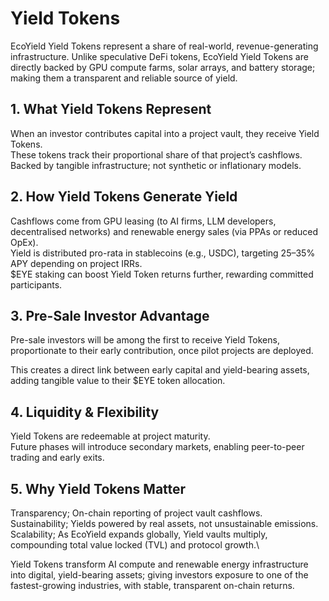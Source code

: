 # Yield Tokens

EcoYield Yield Tokens represent a share of real-world, revenue-generating infrastructure. Unlike speculative DeFi tokens, EcoYield Yield Tokens are directly backed by GPU compute farms, solar arrays, and battery storage; making them a transparent and reliable source of yield.



## 1. What Yield Tokens Represent

When an investor contributes capital into a project vault, they receive Yield Tokens. \
These tokens track their proportional share of that project’s cashflows.\
Backed by tangible infrastructure; not synthetic or inflationary models.

## 2. How Yield Tokens Generate Yield

Cashflows come from GPU leasing (to AI firms, LLM developers, decentralised networks) and renewable energy sales (via PPAs or reduced OpEx).\
Yield is distributed pro-rata in stablecoins (e.g., USDC), targeting 25–35% APY depending on project IRRs.\
$EYE staking can boost Yield Token returns further, rewarding committed participants.

## 3. Pre-Sale Investor Advantage

Pre-sale investors will be among the first to receive Yield Tokens, proportionate to their early contribution, once pilot projects are deployed.

This creates a direct link between early capital and yield-bearing assets, adding tangible value to their $EYE token allocation.

## 4. Liquidity & Flexibility

Yield Tokens are redeemable at project maturity.\
Future phases will introduce secondary markets, enabling peer-to-peer trading and early exits.

## 5. Why Yield Tokens Matter

Transparency; On-chain reporting of project vault cashflows.\
Sustainability; Yields powered by real assets, not unsustainable emissions.\
Scalability; As EcoYield expands globally, Yield vaults multiply, compounding total value locked (TVL) and protocol growth.\


Yield Tokens transform AI compute and renewable energy infrastructure into digital, yield-bearing assets; giving investors exposure to one of the fastest-growing industries, with stable, transparent on-chain returns.

